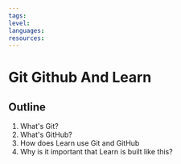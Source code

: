 ```yaml
---
tags:
level:
languages:
resources:
---
```


# Git Github And Learn

## Outline

1. What's Git?
2. What's GitHub?
3. How does Learn use Git and GitHub
4. Why is it important that Learn is built like this?
